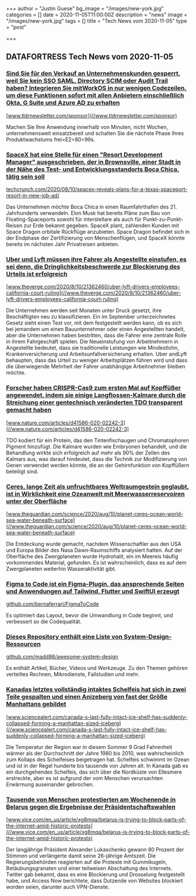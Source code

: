 +++
author = "Justin Guese"
bg_image = "/images/new-york.jpg"
categories = []
date = 2020-11-05T11:00:00Z
description = "news"
image = "/images/new-york.jpg"
tags = []
title = "Tech News vom 2020-11-05"
type = "post"

+++

        
## DATAFORTRESS Tech News vom 2020-11-05



### [Sind Sie für den Verkauf an Unternehmenskunden gesperrt, weil Sie kein SSO SAML, Directory SCIM oder Audit Trail haben? Integrieren Sie mitWorkOS in nur wenigen Codezeilen, um diese Funktionen sofort mit allen Anbietern einschließlich Okta, G Suite und Azure AD zu erhalten](//www.tldrnewsletter.com/sponsor)


[www.tldrnewsletter.com/sponsor](//www.tldrnewsletter.com/sponsor)


Machen Sie Ihre Anwendung innerhalb von Minuten, nicht Wochen, unternehmensweit einsatzbereit und schalten Sie die nächste Phase Ihres Produktwachstums frei=E2=80=99s.


### [SpaceX hat eine Stelle für einen "Resort Development Manager" ausgeschrieben, der in Brownsville, einer Stadt in der Nähe des Test- und Entwicklungsstandorts Boca Chica, tätig sein soll](//techcrunch.com/2020/08/10/spacex-reveals-plans-for-a-texas-spaceport-resort-in-new-job-ad/)


[techcrunch.com/2020/08/10/spacex-reveals-plans-for-a-texas-spaceport-resort-in-new-job-ad/](//techcrunch.com/2020/08/10/spacex-reveals-plans-for-a-texas-spaceport-resort-in-new-job-ad/)


Das Unternehmen möchte Boca Chica in einen Raumfahrthafen des 21. Jahrhunderts verwandeln. Elon Musk hat bereits Pläne zum Bau von Floating-Spaceports sowohl für interstellare als auch für Punkt-zu-Punkt-Reisen zur Erde bekannt gegeben. SpaceX plant, zahlenden Kunden mit Space Dragon orbitale Rückflüge anzubieten. Space Dragon befindet sich in der Endphase der Zertifizierung von Menschenflügen, und SpaceX könnte bereits im nächsten Jahr Privatreisen anbieten.


### [Uber und Lyft müssen ihre Fahrer als Angestellte einstufen, es sei denn, die Dringlichkeitsbeschwerde zur Blockierung des Urteils ist erfolgreich](//www.theverge.com/2020/8/10/21362460/uber-lyft-drivers-employees-california-court-ruling)


[www.theverge.com/2020/8/10/21362460/uber-lyft-drivers-employees-california-court-ruling](//www.theverge.com/2020/8/10/21362460/uber-lyft-drivers-employees-california-court-ruling)


Die Unternehmen werden seit Monaten unter Druck gesetzt, ihre Beschäftigten neu zu klassifizieren. Ein im September unterzeichnetes Gesetz sieht einen Test vor, mit dem festgestellt werden kann, ob es sich bei jemandem um einen Bauunternehmer oder einen Angestellten handelt, aber die Unternehmen haben bestritten, dass die Fahrer eine zentrale Rolle in ihrem Fahrgeschäft spielen. Die Neueinstufung von Arbeitnehmern in Angestellte bedeutet, dass sie traditionelle Leistungen wie Mindestlohn, Krankenversicherung und Arbeitsunfallversicherung erhalten. Uber andLyft behaupten, dass das Urteil zu weniger Arbeitsplätzen führen wird und dass die überwiegende Mehrheit der Fahrer unabhängige Arbeitnehmer bleiben möchte.


### [Forscher haben CRISPR-Cas9 zum ersten Mal auf Kopffüßer angewendet, indem sie einige Langflossen-Kalmare durch die Streichung einer gentechnisch veränderten TDO transparent gemacht haben](//www.nature.com/articles/d41586-020-02242-3)


[www.nature.com/articles/d41586-020-02242-3](//www.nature.com/articles/d41586-020-02242-3)


TDO kodiert für ein Protein, das den Tintenfischaugen und Chromatophoren Pigment hinzufügt. Die Kalmare wurden wie Embryonen behandelt, und die Behandlung wirkte sich erfolgreich auf mehr als 90% der Zellen des Kalmars aus, was darauf hindeutet, dass die Technik zur Modifizierung von Genen verwendet werden könnte, die an der Gehirnfunktion von Kopffüßern beteiligt sind.


### [Ceres, lange Zeit als unfruchtbares Weltraumgestein geglaubt, ist in Wirklichkeit eine Ozeanwelt mit Meerwasserreservoiren unter der Oberfläche](//www.theguardian.com/science/2020/aug/10/planet-ceres-ocean-world-sea-water-beneath-surface)


[www.theguardian.com/science/2020/aug/10/planet-ceres-ocean-world-sea-water-beneath-surface](//www.theguardian.com/science/2020/aug/10/planet-ceres-ocean-world-sea-water-beneath-surface)


Die Entdeckung wurde gemacht, nachdem Wissenschaftler aus den USA und Europa Bilder des Nasa Dawn-Raumschiffs analysiert hatten. Auf der Oberfläche des Zwergplaneten wurde Hydrohalit, ein im Meereis häufig vorkommendes Material, gefunden. Es ist wahrscheinlich, dass es auf dem Zwergplaneten weiterhin Wasseraktivität gibt.


### [Figma to Code ist ein Figma-Plugin, das ansprechende Seiten und Anwendungen auf Tailwind, Flutter und SwiftUI erzeugt](//github.com/bernaferrari/FigmaToCode)


[github.com/bernaferrari/FigmaToCode](//github.com/bernaferrari/FigmaToCode)


Es optimiert das Layout, bevor die Umwandlung in Code beginnt, und verbessert so die Codequalität.


### [Dieses Repository enthält eine Liste von System-Design-Ressourcen](//github.com/madd86/awesome-system-design)


[github.com/madd86/awesome-system-design](//github.com/madd86/awesome-system-design)


Es enthält Artikel, Bücher, Videos und Werkzeuge. Zu den Themen gehören verteiltes Rechnen, Mikrodienste, Fallstudien und mehr.


### [Kanadas letztes vollständig intaktes Schelfeis hat sich in zwei Teile gespalten und einen Anizeberg von fast der Größe Manhattans gebildet](//www.sciencealert.com/canada-s-last-fully-intact-ice-shelf-has-suddenly-collapsed-forming-a-manhattan-sized-iceberg)


[www.sciencealert.com/canada-s-last-fully-intact-ice-shelf-has-suddenly-collapsed-forming-a-manhattan-sized-iceberg](//www.sciencealert.com/canada-s-last-fully-intact-ice-shelf-has-suddenly-collapsed-forming-a-manhattan-sized-iceberg)


Die Temperatur der Region war in diesem Sommer 9 Grad Fahrenheit wärmer als der Durchschnitt der Jahre 1980 bis 2010, was wahrscheinlich zum Kollaps des Schelfeises beigetragen hat. Schelfeis schwimmt im Ozean und ist in der Regel hunderte bis tausende von Jahren alt. In Kanada gab es ein durchgehendes Schelfeis, das sich über die Nordküste von Ellesmere erstreckte, aber es ist aufgrund der vom Menschen verursachten Erwärmung auseinander gebrochen.


### [Tausende von Menschen protestierten am Wochenende in Belarus gegen die Ergebnisse der Präsidentschaftswahlen](//www.vice.com/en_us/article/xg8mqa/belarus-is-trying-to-block-parts-of-the-internet-amid-historic-protests)


[www.vice.com/en_us/article/xg8mqa/belarus-is-trying-to-block-parts-of-the-internet-amid-historic-protests](//www.vice.com/en_us/article/xg8mqa/belarus-is-trying-to-block-parts-of-the-internet-amid-historic-protests)


Der langjährige Präsident Alexander Lukaschenko gewann 80 Prozent der Stimmen und verlängerte damit seine 26-jährige Amtszeit. Die Regierungsbehörden reagierten auf die Proteste mit Gummikugeln, Betäubungsgranaten und einer teilweisen Abschaltung des Internets. Twitter gab bekannt, dass es eine Blockierung und Drosselung festgestellt habe, und Access Now berichtete, dass Dutzende von Websites blockiert worden seien, darunter auch VPN-Dienste.